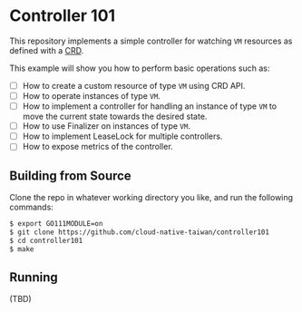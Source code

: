 # Controller 101
This repository implements a simple controller for watching `VM` resources as defined with a [CRD](https://kubernetes.io/docs/tasks/access-kubernetes-api/custom-resources/custom-resource-definitions/).

This example will show you how to perform basic operations such as:

* [ ] How to create a custom resource of type `VM` using CRD API.
* [ ] How to operate instances of type `VM`.
* [ ] How to implement a controller for handling an instance of type `VM` to move the current state towards the desired state.
* [ ] How to use Finalizer on instances of type `VM`.
* [ ] How to implement LeaseLock for multiple controllers.
* [ ] How to expose metrics of the controller.
 
## Building from Source
Clone the repo in whatever working directory you like, and run the following commands:

```sh
$ export GO111MODULE=on
$ git clone https://github.com/cloud-native-taiwan/controller101
$ cd controller101
$ make
```

## Running
(TBD)